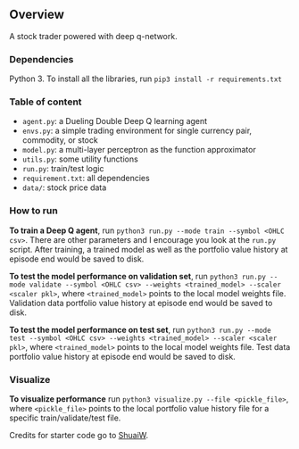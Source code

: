 
## Overview

A stock trader powered with deep q-network. 


### Dependencies

Python 3. To install all the libraries, run `pip3 install -r requirements.txt`


### Table of content

* `agent.py`: a Dueling Double Deep Q learning agent
* `envs.py`: a simple trading environment for single currency pair, commodity, or stock
* `model.py`: a multi-layer perceptron as the function approximator
* `utils.py`: some utility functions
* `run.py`: train/test logic
* `requirement.txt`: all dependencies
* `data/`: stock price data

### How to run

**To train a Deep Q agent**, run `python3 run.py --mode train --symbol <OHLC csv>`. There are other parameters and I encourage you look at the `run.py` script. After training, a trained model as well as the portfolio value history at episode end would be saved to disk.

**To test the model performance on validation set**, run `python3 run.py --mode validate --symbol <OHLC csv> --weights <trained_model> --scaler <scaler pkl>`, where `<trained_model>` points to the local model weights file. Validation data portfolio value history at episode end would be saved to disk.


**To test the model performance on test set**, run `python3 run.py --mode test --symbol <OHLC csv> --weights <trained_model> --scaler <scaler pkl>`, where `<trained_model>` points to the local model weights file. Test data portfolio value history at episode end would be saved to disk.


### Visualize

**To visualize performance** run `python3 visualize.py --file <pickle_file>`, where `<pickle_file>` points to the local portfolio value history file for a specific train/validate/test file.  



Credits for starter code go to [ShuaiW](https://github.com/ShuaiW/teach-machine-to-trade). 

